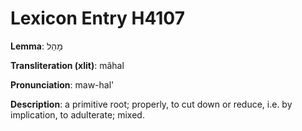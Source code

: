 # Lexicon Entry H4107

**Lemma**: מָהַל

**Transliteration (xlit)**: mâhal

**Pronunciation**: maw-hal'

**Description**:
a primitive root; properly, to cut down or reduce, i.e. by implication, to adulterate; mixed.
